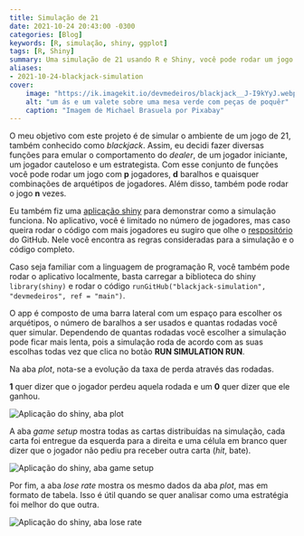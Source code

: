```yaml
---
title: Simulação de 21
date: 2021-10-24 20:43:00 -0300
categories: [Blog]
keywords: [R, simulação, shiny, ggplot]
tags: [R, Shiny]
summary: Uma simulação de 21 usando R e Shiny, você pode rodar um jogo com p jogadores, d baralhos, n vezes
aliases:
- 2021-10-24-blackjack-simulation
cover:
    image: "https://ik.imagekit.io/devmedeiros/blackjack__J-I9kYyJ.webp?tr=w-700"
    alt: "um ás e um valete sobre uma mesa verde com peças de poquêr"
    caption: "Imagem de Michael Brasuela por Pixabay"
---
```


O meu objetivo com este projeto é de simular o ambiente de um jogo de 21, também conhecido como _blackjack_. Assim, eu decidi fazer diversas funções para emular o comportamento do _dealer_, de um jogador iniciante, um jogador cauteloso e um estrategista. Com esse conjunto de funções você pode rodar um jogo com **p** jogadores, **d** baralhos e quaisquer combinações de arquétipos de jogadores. Além disso, também pode rodar o jogo **n** vezes.

Eu também fiz uma [aplicação shiny](https://jaqueline-medeiros.shinyapps.io/appa/) para demonstrar como a simulação funciona. No aplicativo, você é limitado no número de jogadores, mas caso queira rodar o código com mais jogadores eu sugiro que olhe o [respositório](https://github.com/devmedeiros/blackjack-simulation) do GitHub. Nele você encontra as regras consideradas para a simulação e o código completo.

Caso seja familiar com a linguagem de programação R, você  também pode rodar o aplicativo localmente, basta carregar a biblioteca do shiny `library(shiny)` e rodar o código `runGitHub("blackjack-simulation", "devmedeiros", ref = "main")`.

O app é composto de uma barra lateral com um espaço para escolher os arquétipos, o número de baralhos a ser usados e quantas rodadas você quer simular. Dependendo de quantas rodadas você escolher a simulação pode ficar mais lenta, pois a simulação roda de acordo com as suas escolhas todas vez que clica no botão **RUN SIMULATION RUN**.

Na aba _plot_, nota-se a evolução da taxa de perda através das rodadas.

**1** quer dizer que o jogador perdeu aquela rodada e um **0** quer dizer que ele ganhou.

![Aplicação do shiny, aba plot](https://ik.imagekit.io/devmedeiros/plot_cm7Dhm0u6a.png?updatedAt=1635119435941)

A aba _game setup_ mostra todas as cartas distribuídas na simulação, cada carta foi entregue da esquerda para a direita e uma célula em branco quer dizer que o jogador não pediu pra receber outra carta (_hit_, bate).

![Aplicação do shiny, aba game setup](https://ik.imagekit.io/devmedeiros/game-setup_-FspHIe5w.png?updatedAt=1635119436114)

Por fim, a aba _lose rate_ mostra os mesmo dados da aba _plot_, mas em formato de tabela. Isso é útil quando se quer analisar como uma estratégia foi melhor do que outra.

![Aplicação do shiny, aba lose rate](https://ik.imagekit.io/devmedeiros/lose_rate_jPTu-cXHuN.png?updatedAt=1635119436123)
